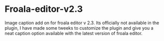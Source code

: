 # Froala-editor-v2.3
Image caption add on for froala editor v 2.3. Its officially not available in the plugin, I have made some tweeks to customize the plugin and give you a neat caption option available with the latest version of froala editor.
